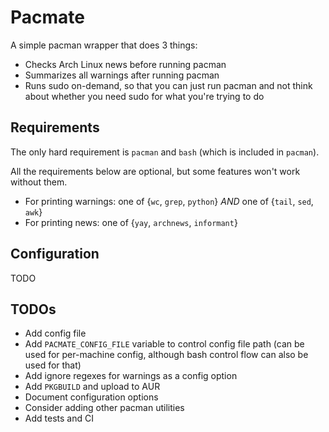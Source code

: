# Pacmate

A simple pacman wrapper that does 3 things:

- Checks Arch Linux news before running pacman
- Summarizes all warnings after running pacman
- Runs sudo on-demand, so that you can just run pacman and not think about
  whether you need sudo for what you're trying to do

## Requirements

The only hard requirement is `pacman` and `bash` (which is included in
`pacman`).

All the requirements below are optional, but some features won't work without
them.

- For printing warnings: one of {`wc`, `grep`, `python`} _AND_ one of {`tail`,
  `sed`, `awk`}
- For printing news: one of {`yay`, `archnews`, `informant`}

## Configuration

TODO

## TODOs

- Add config file
- Add `PACMATE_CONFIG_FILE` variable to control config file path (can be used
  for per-machine config, although bash control flow can also be used for that)
- Add ignore regexes for warnings as a config option
- Add `PKGBUILD` and upload to AUR
- Document configuration options
- Consider adding other pacman utilities
- Add tests and CI
